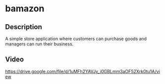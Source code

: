 # bamazon

## Description

A simple store application where customers can purchase goods and managers can run their business.

## Video

https://drive.google.com/file/d/1uMFh2YAVJy_j0GBLmm3aOF52Xrk0tu1A/view
